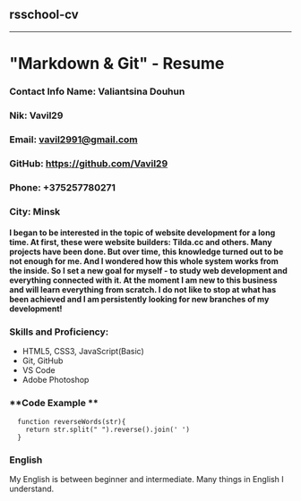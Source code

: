 ## rsschool-cv
--------------------------
# **"Markdown & Git" - Resume**

### Contact Info **Name**: Valiantsina Douhun

### **Nik:** Vavil29

### **Email:** vavil2991@gmail.com

### **GitHub:** <https://github.com/Vavil29> 

### **Phone:** +375257780271

### **City:** Minsk

#### I began to be interested in the topic of website development for a long time. At first, these were website builders: Tilda.cc and others. Many projects have been done. But over time, this knowledge turned out to be not enough for me. And I wondered how this whole system works from the inside. So I set a new goal for myself - to study web development and everything connected with it. At the moment I am new to this business and will learn everything from scratch. I do not like to stop at what has been achieved and I am persistently looking for new branches of my development!

### **Skills and Proficiency:**
   * HTML5, CSS3, JavaScript(Basic)
   * Git, GitHub
   * VS Code
   * Adobe Photoshop

   ### **Code Example **
      function reverseWords(str){
        return str.split(" ").reverse().join(' ')
      }
### **English**
My English is between beginner and intermediate. Many things in English I understand.
